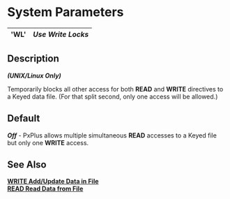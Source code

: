 # System Parameters

**'WL'** |  **_Use Write Locks_**  
---|---  
  
##  Description

**_(UNIX/Linux Only)_**

Temporarily blocks all other access for both **READ** and **WRITE** directives to a Keyed data file. (For that split second, only one access will be allowed.)

##  Default

**_Off_** \- PxPlus allows multiple simultaneous **READ** accesses to a Keyed file but only one **WRITE** access.

##  See Also

**[WRITE Add/Update Data in File](../directives/write.md)**  
**[READ Read Data from File](../directives/read.md)**
